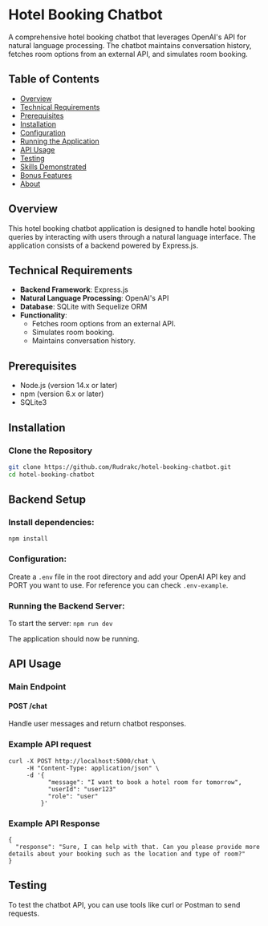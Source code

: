 # Hotel Booking Chatbot

A comprehensive hotel booking chatbot that leverages OpenAI's API for natural language processing. The chatbot maintains conversation history, fetches room options from an external API, and simulates room booking.

## Table of Contents

- [Overview](#overview)
- [Technical Requirements](#technical-requirements)
- [Prerequisites](#prerequisites)
- [Installation](#installation)
- [Configuration](#configuration)
- [Running the Application](#running-the-application)
- [API Usage](#api-usage)
- [Testing](#testing)
- [Skills Demonstrated](#skills-demonstrated)
- [Bonus Features](#bonus-features)
- [About](#about)

## Overview

This hotel booking chatbot application is designed to handle hotel booking queries by interacting with users through a natural language interface. The application consists of a backend powered by Express.js.

## Technical Requirements

- **Backend Framework**: Express.js
- **Natural Language Processing**: OpenAI's API
- **Database**: SQLite with Sequelize ORM
- **Functionality**:
  - Fetches room options from an external API.
  - Simulates room booking.
  - Maintains conversation history.

## Prerequisites

- Node.js (version 14.x or later)
- npm (version 6.x or later)
- SQLite3

## Installation

### Clone the Repository

```bash
git clone https://github.com/Rudrakc/hotel-booking-chatbot.git
cd hotel-booking-chatbot
```

## Backend Setup

### Install dependencies: 
`npm install`

### Configuration: 
Create a `.env` file in the root directory and add your OpenAI API key and PORT you want to use. For reference you can check `.env-example`.

### Running the Backend Server:
To start the server: `npm run dev`

The application should now be running.

## API Usage

### Main Endpoint

#### POST /chat
Handle user messages and return chatbot responses.

### Example API request

```
curl -X POST http://localhost:5000/chat \
     -H "Content-Type: application/json" \
     -d '{
           "message": "I want to book a hotel room for tomorrow",
           "userId": "user123"
           "role": "user"
         }'
```

### Example API Response

```
{
  "response": "Sure, I can help with that. Can you please provide more details about your booking such as the location and type of room?"
}
```

## Testing

To test the chatbot API, you can use tools like curl or Postman to send requests.